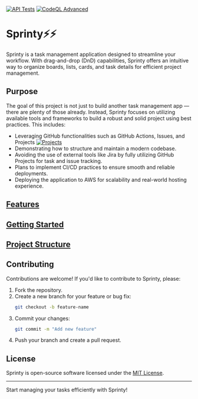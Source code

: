 [![API Tests](https://github.com/Zindiks/sprinty/actions/workflows/api-tests.yml/badge.svg)](https://github.com/Zindiks/sprinty/actions/workflows/api-tests.yml)
[![CodeQL Advanced](https://github.com/Zindiks/sprinty/actions/workflows/codeql.yml/badge.svg)](https://github.com/Zindiks/sprinty/actions/workflows/codeql.yml)



# Sprinty⚡⚡



Sprinty is a task management application designed to streamline your workflow. With drag-and-drop (DnD) capabilities, Sprinty offers an intuitive way to organize boards, lists, cards, and task details for efficient project management.

## Purpose

The goal of this project is not just to build another task management app — there are plenty of those already. Instead, Sprinty focuses on utilizing available tools and frameworks to build a robust and solid project using best practices. This includes:



- Leveraging GitHub functionalities such as GitHub Actions, Issues, and Projects [![Projects](https://cdn0.iconfinder.com/data/icons/evericons-16px/16/external-link-16.png)](https://github.com/users/Zindiks/projects/6)
- Demonstrating how to structure and maintain a modern codebase.
- Avoiding the use of external tools like Jira by fully utilizing GitHub Projects for task and issue tracking.
- Plans to implement CI/CD practices to ensure smooth and reliable deployments.
- Deploying the application to AWS for scalability and real-world hosting experience.

## [Features](docs/FEATURES.md)

## [Getting Started](docs/INSTALLATION.md)

## [Project Structure](docs/PROJECT_STRUCTURE.md)

## Contributing

Contributions are welcome! If you'd like to contribute to Sprinty, please:
1. Fork the repository.
2. Create a new branch for your feature or bug fix:
   ```bash
   git checkout -b feature-name
   ```
3. Commit your changes:
   ```bash
   git commit -m "Add new feature"
   ```
4. Push your branch and create a pull request.

## License

Sprinty is open-source software licensed under the [MIT License](LICENSE).


---

Start managing your tasks efficiently with Sprinty!
